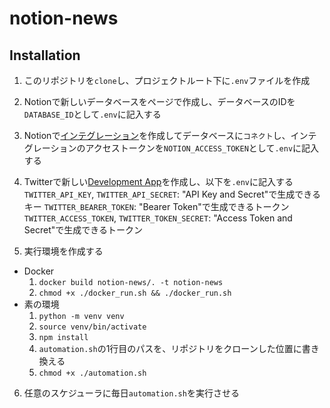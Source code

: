 # notion-news

## Installation

1. このリポジトリを`clone`し、プロジェクトルート下に`.env`ファイルを作成

2. Notionで新しいデータベースをページで作成し、データベースのIDを`DATABASE_ID`として`.env`に記入する

3. Notionで[インテグレーション](https://www.notion.so/my-integrations)を作成してデータベースに`コネクト`し、インテグレーションのアクセストークンを`NOTION_ACCESS_TOKEN`として`.env`に記入する

4. Twitterで新しい[Development App](https://developer.twitter.com/en/portal/dashboard)を作成し、以下を`.env`に記入する
  `TWITTER_API_KEY`, `TWITTER_API_SECRET`: "API Key and Secret"で生成できるキー
  `TWITTER_BEARER_TOKEN`: "Bearer Token"で生成できるトークン
  `TWITTER_ACCESS_TOKEN`, `TWITTER_TOKEN_SECRET`: "Access Token and Secret"で生成できるトークン
 
5. 実行環境を作成する
  * Docker
    1. `docker build notion-news/. -t notion-news`
    2. `chmod +x ./docker_run.sh && ./docker_run.sh`
  * 素の環境
    1. `python -m venv venv`
    2. `source venv/bin/activate`
    3. `npm install`
    4. `automation.sh`の1行目のパスを、リポジトリをクローンした位置に書き換える
    5. `chmod +x ./automation.sh`
 
6. 任意のスケジューラに毎日`automation.sh`を実行させる
